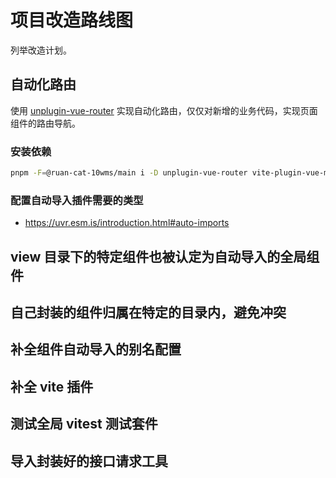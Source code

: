 # 项目改造路线图

列举改造计划。

## 自动化路由

使用 [unplugin-vue-router](https://uvr.esm.is/) 实现自动化路由，仅仅对新增的业务代码，实现页面组件的路由导航。

### 安装依赖

```bash
pnpm -F=@ruan-cat-10wms/main i -D unplugin-vue-router vite-plugin-vue-meta-layouts
```

### 配置自动导入插件需要的类型

- https://uvr.esm.is/introduction.html#auto-imports

## view 目录下的特定组件也被认定为自动导入的全局组件

## 自己封装的组件归属在特定的目录内，避免冲突

## 补全组件自动导入的别名配置

## 补全 vite 插件

## 测试全局 vitest 测试套件

## 导入封装好的接口请求工具
